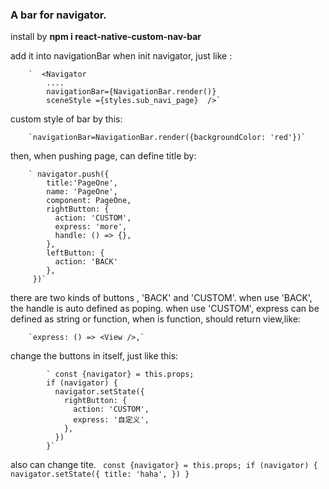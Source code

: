 ### A bar for navigator.

install by **npm i react-native-custom-nav-bar**

add it into navigationBar when init navigator, just like :

		`  <Navigator
            ....
            navigationBar={NavigationBar.render()}
            sceneStyle ={styles.sub_navi_page}  />`

 custom style of bar by this:

 		`navigationBar=NavigationBar.render({backgroundColor: 'red'})`


 then, when pushing page, can define title by:

 		` navigator.push({
	        title:'PageOne',
	        name: 'PageOne',
	        component: PageOne,
	        rightButton: {
	          action: 'CUSTOM',
	          express: 'more',
	          handle: () => {},
	        },
	        leftButton: {
	          action: 'BACK'
	        },
      	 })`

 there are two kinds of buttons , 'BACK' and 'CUSTOM'. when use 'BACK', the handle is auto defined as poping. when use 'CUSTOM', express can be defined as string or function, when is function, should return view,like:

    	`express: () => <View />,`

change the buttons in itself, just like this:

			` const {navigator} = this.props;
		    if (navigator) {
		      navigator.setState({
		        rightButton: {
		          action: 'CUSTOM',
		          express: '自定义',
		        },
		      })
		    }`

also can change tite.
			` const {navigator} = this.props;
				if (navigator) {
					navigator.setState({
						title: 'haha',
					})
				}`
